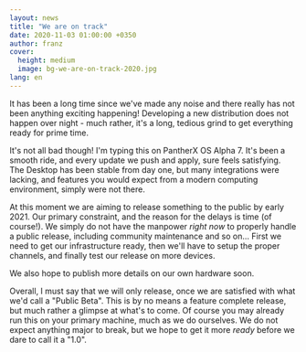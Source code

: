 ```yaml
---
layout: news
title: "We are on track"
date: 2020-11-03 01:00:00 +0350
author: franz
cover:
  height: medium
  image: bg-we-are-on-track-2020.jpg
lang: en
---
```


It has been a long time since we've made any noise and there really has not been anything exciting happening! Developing a new distribution does not happen over night - much rather, it's a long, tedious grind to get everything ready for prime time.

It's not all bad though! I'm typing this on PantherX OS Alpha 7. It's been a smooth ride, and every update we push and apply, sure feels satisfying. The Desktop has been stable from day one, but many integrations were lacking, and features you would expect from a modern computing environment, simply were not there.

At this moment we are aiming to release something to the public by early 2021. Our primary constraint, and the reason for the delays is time (of course!). We simply do not have the manpower _right now_ to properly handle a public release, including community maintenance and so on... First we need to get our infrastructure ready, then we'll have to setup the proper channels, and finally test our release on more devices.

We also hope to publish more details on our own hardware soon.

Overall, I must say that we will only release, once we are satisfied with what we'd call a "Public Beta". This is by no means a feature complete release, but much rather a glimpse at what's to come. Of course you may already run this on your primary machine, much as we do ourselves. We do not expect anything major to break, but we hope to get it more _ready_ before we dare to call it a "1.0".